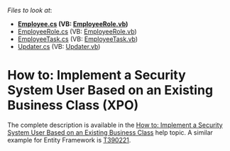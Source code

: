 <!-- default file list -->
*Files to look at*:

* **[Employee.cs](./CS/EmployeeAsUserExample.Module/BusinessObjects/Employee.cs) (VB: [EmployeeRole.vb](./VB/EmployeeAsUserExample.Module/BusinessObjects/EmployeeRole.vb))**
* [EmployeeRole.cs](./CS/EmployeeAsUserExample.Module/BusinessObjects/EmployeeRole.cs) (VB: [EmployeeRole.vb](./VB/EmployeeAsUserExample.Module/BusinessObjects/EmployeeRole.vb))
* [EmployeeTask.cs](./CS/EmployeeAsUserExample.Module/BusinessObjects/EmployeeTask.cs) (VB: [EmployeeTask.vb](./VB/EmployeeAsUserExample.Module/BusinessObjects/EmployeeTask.vb))
* [Updater.cs](./CS/EmployeeAsUserExample.Module/DatabaseUpdate/Updater.cs) (VB: [Updater.vb](./VB/EmployeeAsUserExample.Module/DatabaseUpdate/Updater.vb))
<!-- default file list end -->
# How to: Implement a Security System User Based on an Existing Business Class (XPO)


<p>The complete description is available in the <a href="http://help.devexpress.com/#Xaf/CustomDocument3452"><u>How to: Implement a Security System User Based on an Existing Business Class</u></a> help topic. A similar example for Entity Framework is <a href="https://www.devexpress.com/Support/Center/p/T390221">T390221</a>.</p>

<br/>


